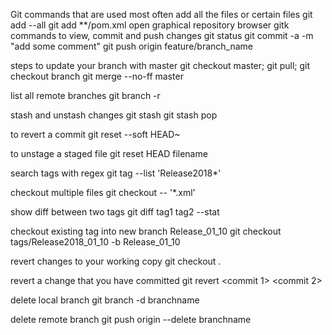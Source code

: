 Git commands that are used most often
add all the files or certain files
git add --all
git add **/pom.xml
open graphical repository browser
  gitk
commands to view, commit and push changes
git status 
git commit -a -m "add some comment"
git push origin feature/branch_name

steps to update  your branch with master
git checkout master;
git pull;
git checkout branch
git merge --no-ff master
 
list all remote branches
git branch -r

stash and unstash changes
git stash
git stash pop

to revert a commit
git reset --soft HEAD~

to unstage a staged file
git reset HEAD filename

search tags with regex
git tag --list 'Release2018*'
 
checkout multiple files
git checkout -- '*.xml'

show diff between two tags
git diff tag1 tag2 --stat
 
checkout existing tag into new branch Release_01_10
git checkout tags/Release2018_01_10 -b Release_01_10
 
revert changes to your working copy
git checkout .
 
revert a change that you have committed
git revert <commit 1> <commit 2>
 
delete local branch
git branch -d branchname
 
delete remote branch
git push origin --delete branchname
